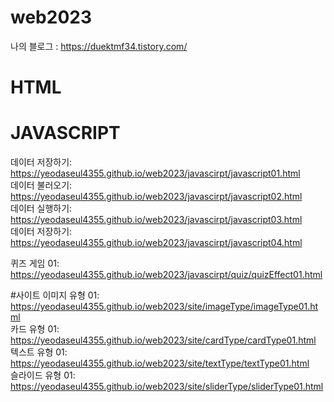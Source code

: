 # web2023

나의 블로그 : https://duektmf34.tistory.com/

# HTML

# JAVASCRIPT
데이터 저장하기: https://yeodaseul4355.github.io/web2023/javascirpt/javascript01.html   
데이터 불러오기: https://yeodaseul4355.github.io/web2023/javascirpt/javascript02.html   
데이터 실행하기: https://yeodaseul4355.github.io/web2023/javascirpt/javascript03.html   
데이터 저장하기: https://yeodaseul4355.github.io/web2023/javascirpt/javascript04.html      

퀴즈 게임 01: https://yeodaseul4355.github.io/web2023/javascirpt/quiz/quizEffect01.html   

#사이트
이미지 유형 01: https://yeodaseul4355.github.io/web2023/site/imageType/imageType01.html   
카드 유형 01: https://yeodaseul4355.github.io/web2023/site/cardType/cardType01.html   
텍스트 유형 01: https://yeodaseul4355.github.io/web2023/site/textType/textType01.html   
슬라이드 유형 01: https://yeodaseul4355.github.io/web2023/site/sliderType/sliderType01.html
